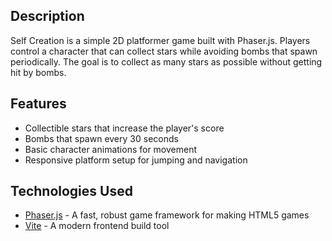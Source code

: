 ## Description

Self Creation is a simple 2D platformer game built with Phaser.js. Players control a character that can collect stars while avoiding bombs that spawn periodically. The goal is to collect as many stars as possible without getting hit by bombs.

## Features

- Collectible stars that increase the player's score
- Bombs that spawn every 30 seconds
- Basic character animations for movement
- Responsive platform setup for jumping and navigation

## Technologies Used

- [Phaser.js](https://phaser.io/) - A fast, robust game framework for making HTML5 games
- [Vite](https://vitejs.dev/) - A modern frontend build tool
